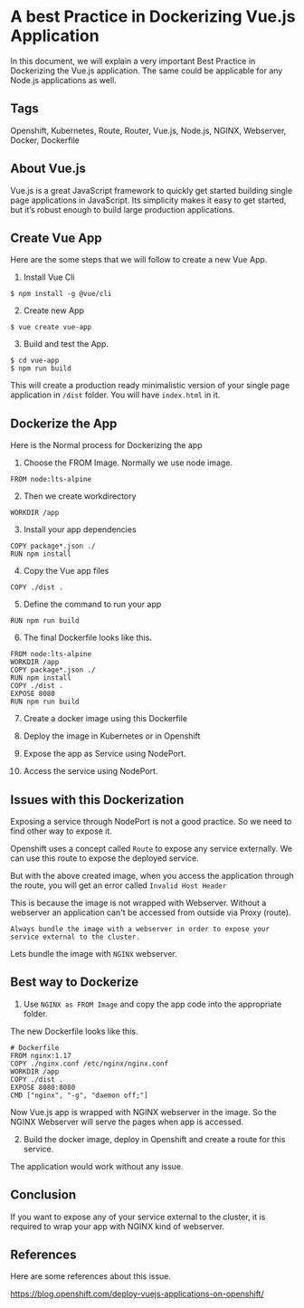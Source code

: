 # A best Practice in Dockerizing Vue.js Application

In this document, we will explain a very important Best Practice in Dockerizing the Vue.js application. The same could be applicable for any Node.js applications as well.

## Tags

Openshift, Kubernetes, Route, Router, Vue.js, Node.js, NGINX, Webserver, Docker, Dockerfile

## About Vue.js

Vue.js is a great JavaScript framework to quickly get started building single page applications in JavaScript. Its simplicity makes it easy to get started, but it’s robust enough to build large production applications.

## Create Vue App

Here are the some steps that we will follow to create a new Vue App.

1. Install Vue Cli

```
$ npm install -g @vue/cli
```

2. Create new App

```
$ vue create vue-app
```

3. Build and test the App.

```
$ cd vue-app
$ npm run build
```
This will create a production ready minimalistic version of your single page application in `/dist` folder. You will have `index.html` in it.

## Dockerize the App

Here is the Normal process for Dockerizing the app

1. Choose the FROM Image. Normally we use node image.

```
FROM node:lts-alpine 
```

2. Then we create workdirectory

```
WORKDIR /app
```

3. Install your app dependencies 

```
COPY package*.json ./
RUN npm install
```

4. Copy the Vue app files

```
COPY ./dist .
```

5. Define the command to run your app 

```
RUN npm run build
```

6.	The final Dockerfile looks like this.

```
FROM node:lts-alpine 
WORKDIR /app
COPY package*.json ./
RUN npm install
COPY ./dist .
EXPOSE 8080
RUN npm run build
```

7.	Create a docker image using this Dockerfile

8.	Deploy the image in Kubernetes or in Openshift 

9.	Expose the app as Service using NodePort.

10.	Access the service using NodePort.


## Issues with this Dockerization

Exposing a service through NodePort is not a good practice. So we need to find other way to expose it.

Openshift uses a concept called `Route` to expose any service externally. We can use this route to expose the deployed service. 

But with the above created image, when you access the application through the route, you will get an error called `Invalid Host Header`

This is because the image is not wrapped with Webserver. Without a webserver an application can't be accessed from outside via Proxy (route).

```
Always bundle the image with a webserver in order to expose your service external to the cluster.
```

Lets bundle the image with `NGINX` webserver.

## Best way to Dockerize 

1. Use `NGINX as FROM Image` and copy the app code into the appropriate folder.

The new Dockerfile looks like this.

```
# Dockerfile
FROM nginx:1.17
COPY ./nginx.conf /etc/nginx/nginx.conf
WORKDIR /app
COPY ./dist .
EXPOSE 8080:8080
CMD ["nginx", "-g", "daemon off;"]
```

Now Vue.js app is wrapped with NGINX webserver in the image. So the NGINX Webserver will serve the pages when app is accessed.

2. Build the docker image, deploy in Openshift and create a route for this service. 

The application would work without any issue.


## Conclusion

If you want to expose any of your service external to the cluster, it is required to wrap your app with NGINX kind of webserver.

## References

Here are some references about this issue.

https://blog.openshift.com/deploy-vuejs-applications-on-openshift/